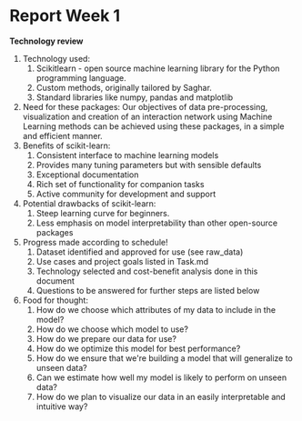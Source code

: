 # Report Week 1 

<b> Technology review </b>
<ol>

<li>  Technology used:
<ol>
<li>  Scikitlearn - open source machine learning library for the Python programming language.
<li>  Custom methods, originally tailored by Saghar.
<li>  Standard libraries like numpy, pandas and matplotlib
</ol>

<li>  Need for these packages:
Our objectives of data pre-processing, visualization and creation of an interaction network using Machine Learning methods can be achieved using these packages, in a simple and efficient manner. 

<li> Benefits of scikit-learn:
<ol>
<li>  Consistent interface to machine learning models
<li>  Provides many tuning parameters but with sensible defaults
<li>  Exceptional documentation
<li>  Rich set of functionality for companion tasks
<li>  Active community for development and support
</ol>

<li>  Potential drawbacks of scikit-learn:
<ol>
<li>  Steep learning curve for beginners.
<li>  Less emphasis on model interpretability than other open-source packages
</ol>

<li>  Progress made according to schedule!
<ol>
<li>  Dataset identified and approved for use (see raw_data)
<li>  Use cases and project goals listed in Task.md
<li>  Technology selected and cost-benefit analysis done in this document
<li>  Questions to be answered for further steps are listed below
</ol>

<li>  Food for thought:
<ol>
<li>  How do we choose which attributes of my data to include in the model?
<li>  How do we choose which model to use?
<li>  How do we prepare our data for use?
<li>  How do we optimize this model for best performance?
<li>  How do we ensure that we're building a model that will generalize to unseen data?
<li>  Can we estimate how well my model is likely to perform on unseen data?
<li>  How do we plan to visualize our data in an easily interpretable and intuitive way?
</ol>
